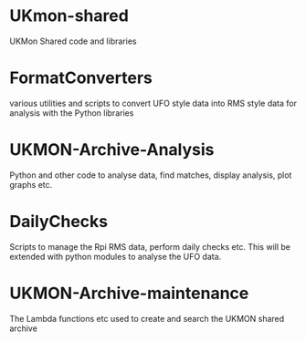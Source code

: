 # UKmon-shared
UKMon Shared code and libraries

FormatConverters
===============
various utilities and scripts to convert UFO style data into RMS style data for analysis with 
the Python libraries

UKMON-Archive-Analysis
======================
Python and other code to analyse data, find matches, display analysis, plot graphs etc.

DailyChecks
===========
Scripts to manage the Rpi RMS data, perform daily checks etc. This will be extended
with python modules to analyse the UFO data. 

UKMON-Archive-maintenance
=========================
The Lambda functions etc used to create and search the UKMON shared archive





